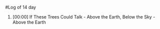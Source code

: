 #Log of 14 day

1. [00:00] If These Trees Could Talk - Above the Earth, Below the Sky - Above the Earth
